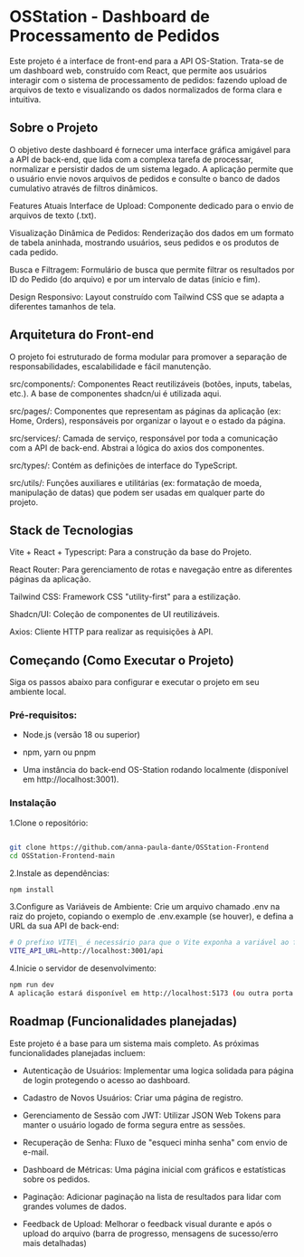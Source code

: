 # OSStation - Dashboard de Processamento de Pedidos

Este projeto é a interface de front-end para a API OS-Station. Trata-se de um dashboard web, construído com React, que permite aos usuários interagir com o sistema de processamento de pedidos: fazendo upload de arquivos de texto e visualizando os dados normalizados de forma clara e intuitiva.

## Sobre o Projeto

O objetivo deste dashboard é fornecer uma interface gráfica amigável para a API de back-end, que lida com a complexa tarefa de processar, normalizar e persistir dados de um sistema legado. A aplicação permite que o usuário envie novos arquivos de pedidos e consulte o banco de dados cumulativo através de filtros dinâmicos.

Features Atuais
Interface de Upload: Componente dedicado para o envio de arquivos de texto (.txt).

Visualização Dinâmica de Pedidos: Renderização dos dados em um formato de tabela aninhada, mostrando usuários, seus pedidos e os produtos de cada pedido.

Busca e Filtragem: Formulário de busca que permite filtrar os resultados por ID do Pedido (do arquivo) e por um intervalo de datas (início e fim).

Design Responsivo: Layout construído com Tailwind CSS que se adapta a diferentes tamanhos de tela.

## Arquitetura do Front-end

O projeto foi estruturado de forma modular para promover a separação de responsabilidades, escalabilidade e fácil manutenção.

src/components/: Componentes React reutilizáveis (botões, inputs, tabelas, etc.). A base de componentes shadcn/ui é utilizada aqui.

src/pages/: Componentes que representam as páginas da aplicação (ex: Home, Orders), responsáveis por organizar o layout e o estado da página.

src/services/: Camada de serviço, responsável por toda a comunicação com a API de back-end. Abstrai a lógica do axios dos componentes.

src/types/: Contém as definições de interface do TypeScript.

src/utils/: Funções auxiliares e utilitárias (ex: formatação de moeda, manipulação de datas) que podem ser usadas em qualquer parte do projeto.

## Stack de Tecnologias

Vite + React + Typescript: Para a construção da base do Projeto.

React Router: Para gerenciamento de rotas e navegação entre as diferentes páginas da aplicação.

Tailwind CSS: Framework CSS "utility-first" para a estilização.

Shadcn/UI: Coleção de componentes de UI reutilizáveis.

Axios: Cliente HTTP para realizar as requisições à API.

## Começando (Como Executar o Projeto)

Siga os passos abaixo para configurar e executar o projeto em seu ambiente local.

### Pré-requisitos:

- Node.js (versão 18 ou superior)

- npm, yarn ou pnpm

- Uma instância do back-end OS-Station rodando localmente (disponível em http://localhost:3001).

### Instalação

1.Clone o repositório:

```Bash

git clone https://github.com/anna-paula-dante/OSStation-Frontend
cd OSStation-Frontend-main
```

2.Instale as dependências:

```Bash
npm install
```

3.Configure as Variáveis de Ambiente:
Crie um arquivo chamado .env na raiz do projeto, copiando o exemplo de .env.example (se houver), e defina a URL da sua API de back-end:

```Bash
# O prefixo VITE\_ é necessário para que o Vite exponha a variável ao front-end
VITE_API_URL=http://localhost:3001/api
```

4.Inicie o servidor de desenvolvimento:

```Bash
npm run dev
A aplicação estará disponível em http://localhost:5173 (ou outra porta indicada pelo Vite).
```

## Roadmap (Funcionalidades planejadas)

Este projeto é a base para um sistema mais completo. As próximas funcionalidades planejadas incluem:

- Autenticação de Usuários: Implementar uma logica solidada para página de login protegendo o acesso ao dashboard.

- Cadastro de Novos Usuários: Criar uma página de registro.

- Gerenciamento de Sessão com JWT: Utilizar JSON Web Tokens para manter o usuário logado de forma segura entre as sessões.

- Recuperação de Senha: Fluxo de "esqueci minha senha" com envio de e-mail.

- Dashboard de Métricas: Uma página inicial com gráficos e estatísticas sobre os pedidos.

- Paginação: Adicionar paginação na lista de resultados para lidar com grandes volumes de dados.

- Feedback de Upload: Melhorar o feedback visual durante e após o upload do arquivo (barra de progresso, mensagens de sucesso/erro mais detalhadas)
